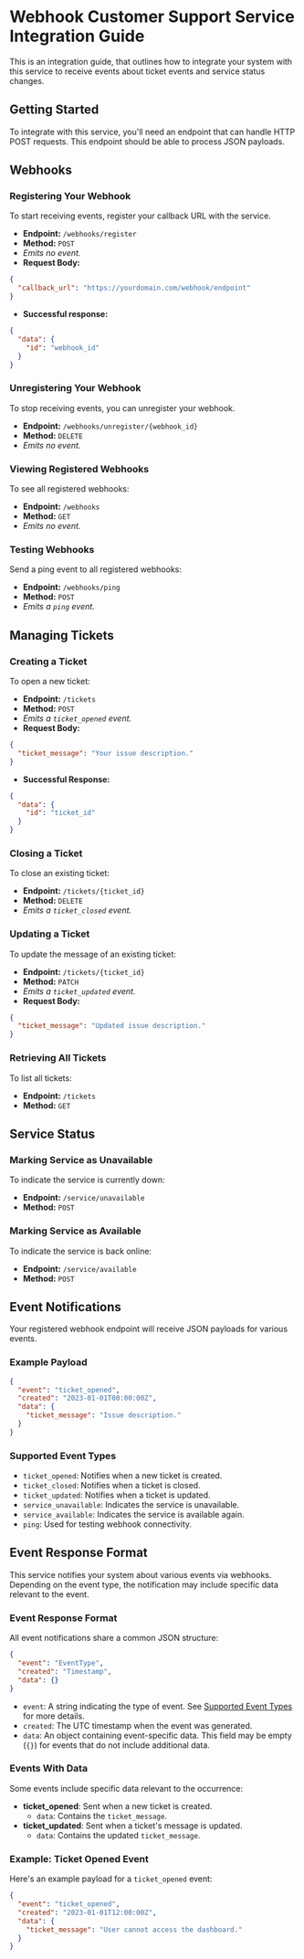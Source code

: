 # Webhook Customer Support Service Integration Guide

This is an integration guide, that outlines how to integrate your system with this service to receive events about ticket events and service status changes.

## Getting Started

To integrate with this service, you'll need an endpoint that can handle HTTP POST requests. This endpoint should be able to process JSON payloads.

## Webhooks

### Registering Your Webhook

To start receiving events, register your callback URL with the service.

- **Endpoint:** `/webhooks/register`
- **Method:** `POST`
- *Emits no event.*
- **Request Body:**

```json
{
  "callback_url": "https://yourdomain.com/webhook/endpoint"
}
```

- **Successful response:**
```json
{
  "data": {
    "id": "webhook_id"
  }
}
```

### Unregistering Your Webhook

To stop receiving events, you can unregister your webhook.

- **Endpoint:** `/webhooks/unregister/{webhook_id}`
- **Method:** `DELETE`
- *Emits no event.*

### Viewing Registered Webhooks

To see all registered webhooks:

- **Endpoint:** `/webhooks`
- **Method:** `GET`
- *Emits no event.*

### Testing Webhooks

Send a ping event to all registered webhooks:

- **Endpoint:** `/webhooks/ping`
- **Method:** `POST`
- *Emits a `ping` event.*

## Managing Tickets

### Creating a Ticket

To open a new ticket:

- **Endpoint:** `/tickets`
- **Method:** `POST`
- *Emits a `ticket_opened` event.*
- **Request Body:**

```json
{
  "ticket_message": "Your issue description."
}
```

- **Successful Response:**

```json
{
  "data": {
    "id": "ticket_id"
  }
}
```

### Closing a Ticket

To close an existing ticket:

- **Endpoint:** `/tickets/{ticket_id}`
- **Method:** `DELETE`
- *Emits a `ticket_closed` event.*

### Updating a Ticket

To update the message of an existing ticket:

- **Endpoint:** `/tickets/{ticket_id}`
- **Method:** `PATCH`
- *Emits a `ticket_updated` event.*
- **Request Body:**

```json
{
  "ticket_message": "Updated issue description."
}
```

### Retrieving All Tickets

To list all tickets:

- **Endpoint:** `/tickets`
- **Method:** `GET`

## Service Status

### Marking Service as Unavailable

To indicate the service is currently down:

- **Endpoint:** `/service/unavailable`
- **Method:** `POST`

### Marking Service as Available

To indicate the service is back online:

- **Endpoint:** `/service/available`
- **Method:** `POST`

## Event Notifications

Your registered webhook endpoint will receive JSON payloads for various events.

### Example Payload

```json
{
  "event": "ticket_opened",
  "created": "2023-01-01T00:00:00Z",
  "data": {
    "ticket_message": "Issue description."
  }
}
```

### Supported Event Types

- `ticket_opened`: Notifies when a new ticket is created.
- `ticket_closed`: Notifies when a ticket is closed.
- `ticket_updated`: Notifies when a ticket is updated.
- `service_unavailable`: Indicates the service is unavailable.
- `service_available`: Indicates the service is available again.
- `ping`: Used for testing webhook connectivity.






## Event Response Format

This service notifies your system about various events via webhooks. Depending on the event type, the notification may include specific data relevant to the event.

### Event Response Format

All event notifications share a common JSON structure:

```json
{
  "event": "EventType",
  "created": "Timestamp",
  "data": {}
}
```

- `event`: A string indicating the type of event. See [Supported Event Types](#supported-event-types) for more details.
- `created`: The UTC timestamp when the event was generated.
- `data`: An object containing event-specific data. This field may be empty (`{}`) for events that do not include additional data.

### Events With Data

Some events include specific data relevant to the occurrence:

- **ticket_opened**: Sent when a new ticket is created.
  - `data`: Contains the `ticket_message`.
- **ticket_updated**: Sent when a ticket's message is updated.
  - `data`: Contains the updated `ticket_message`.

### Example: Ticket Opened Event

Here's an example payload for a `ticket_opened` event:

```json
{
  "event": "ticket_opened",
  "created": "2023-01-01T12:00:00Z",
  "data": {
    "ticket_message": "User cannot access the dashboard."
  }
}
```
